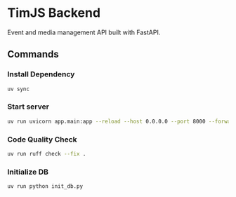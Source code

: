 # TimJS Backend

Event and media management API built with FastAPI.

## Commands

### Install Dependency

```bash
uv sync
```

### Start server

```bash
uv run uvicorn app.main:app --reload --host 0.0.0.0 --port 8000 --forwarded-allow-ips='*' --proxy-headers
```

### Code Quality Check

```bash
uv run ruff check --fix .
```

### Initialize DB

```bash
uv run python init_db.py
```
